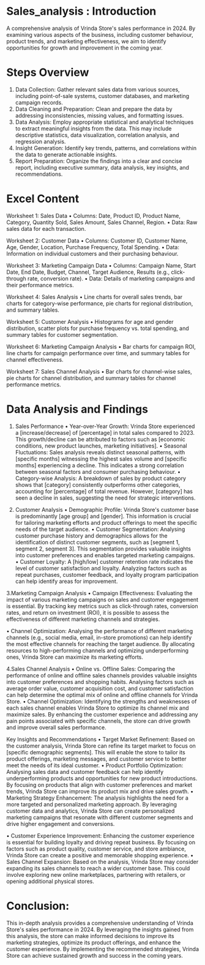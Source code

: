 # Sales_analysis : Introduction

A comprehensive analysis of Vrinda Store's sales performance in 2024. By examining various aspects of the business, including customer behaviour, product trends, and marketing effectiveness, we aim to identify opportunities for growth and improvement in the coming year.

# Steps Overview
1.	Data Collection: Gather relevant sales data from various sources, including point-of-sale systems, customer databases, and marketing campaign records.
2.	Data Cleaning and Preparation: Clean and prepare the data by addressing inconsistencies, missing values, and formatting issues.
3.	Data Analysis: Employ appropriate statistical and analytical techniques to extract meaningful insights from the data. This may include descriptive statistics, data visualization, correlation analysis, and regression analysis.
4.	Insight Generation: Identify key trends, patterns, and correlations within the data to generate actionable insights.
5.	Report Preparation: Organize the findings into a clear and concise report, including executive summary, data analysis, key insights, and recommendations.

# Excel Content
Worksheet 1: Sales Data
•	Columns: Date, Product ID, Product Name, Category, Quantity Sold, Sales Amount, Sales Channel, Region.
•	Data: Raw sales data for each transaction.

Worksheet 2: Customer Data
•	Columns: Customer ID, Customer Name, Age, Gender, Location, Purchase Frequency, Total Spending.
•	Data: Information on individual customers and their purchasing behaviour.

Worksheet 3: Marketing Campaign Data
•	Columns: Campaign Name, Start Date, End Date, Budget, Channel, Target Audience, Results (e.g., click-through rate, conversion rate).
•	Data: Details of marketing campaigns and their performance metrics.

Worksheet 4: Sales Analysis
•	Line charts for overall sales trends, bar charts for category-wise performance, pie charts for regional distribution, and summary tables.
 
Worksheet 5: Customer Analysis
•	Histograms for age and gender distribution, scatter plots for purchase frequency vs. total spending, and summary tables for customer segmentation.
 

Worksheet 6: Marketing Campaign Analysis
•	 Bar charts for campaign ROI, line charts for campaign performance over time, and summary tables for channel effectiveness.

Worksheet 7: Sales Channel Analysis
•	Bar charts for channel-wise sales, pie charts for channel distribution, and summary tables for channel performance metrics.
 

 # Data Analysis and Findings

1.	Sales Performance
•	Year-over-Year Growth: Vrinda Store experienced a [increase/decrease] of [percentage] in total sales compared to 2023. This growth/decline can be attributed to factors such as [economic conditions, new product launches, marketing initiatives].
•	Seasonal Fluctuations: Sales analysis reveals distinct seasonal patterns, with [specific months] witnessing the highest sales volume and [specific months] experiencing a decline. This indicates a strong correlation between seasonal factors and consumer purchasing behaviour.
•	Category-wise Analysis: A breakdown of sales by product category shows that [category] consistently outperforms other categories, accounting for [percentage] of total revenue. However, [category] has seen a decline in sales, suggesting the need for strategic interventions.

2.	Customer Analysis
•	Demographic Profile: Vrinda Store's customer base is predominantly [age group] and [gender]. This information is crucial for tailoring marketing efforts and product offerings to meet the specific needs of the target audience.
•	Customer Segmentation: Analysing customer purchase history and demographics allows for the identification of distinct customer segments, such as [segment 1, segment 2, segment 3]. This segmentation provides valuable insights into customer preferences and enables targeted marketing campaigns.
•	Customer Loyalty: A [high/low] customer retention rate indicates the level of customer satisfaction and loyalty. Analyzing factors such as repeat purchases, customer feedback, and loyalty program participation can help identify areas for improvement.



3.Marketing Campaign Analysis
•	Campaign Effectiveness: Evaluating the impact of various marketing campaigns on sales and customer engagement is essential. By tracking key metrics such as click-through rates, conversion rates, and return on investment (ROI), it is possible to assess the effectiveness of different marketing channels and strategies.

•	Channel Optimization: Analysing the performance of different marketing channels (e.g., social media, email, in-store promotions) can help identify the most effective channels for reaching the target audience. By allocating resources to high-performing channels and optimizing underperforming ones, Vrinda Store can maximize its marketing efforts.

4.Sales Channel Analysis
•	Online vs. Offline Sales: Comparing the performance of online and offline sales channels provides valuable insights into customer preferences and shopping habits. Analysing factors such as average order value, customer acquisition cost, and customer satisfaction can help determine the optimal mix of online and offline channels for Vrinda Store.
•	Channel Optimization: Identifying the strengths and weaknesses of each sales channel enables Vrinda Store to optimize its channel mix and maximize sales. By enhancing the customer experience and addressing any pain points associated with specific channels, the store can drive growth and improve overall sales performance.



Key Insights and Recommendations
•	Target Market Refinement: Based on the customer analysis, Vrinda Store can refine its target market to focus on [specific demographic segments]. This will enable the store to tailor its product offerings, marketing messages, and customer service to better meet the needs of its ideal customer.
•	Product Portfolio Optimization: Analysing sales data and customer feedback can help identify underperforming products and opportunities for new product introductions. By focusing on products that align with customer preferences and market trends, Vrinda Store can improve its product mix and drive sales growth.
•	Marketing Strategy Enhancement: The analysis highlights the need for a more targeted and personalized marketing approach. By leveraging customer data and analytics, Vrinda Store can create personalized marketing campaigns that resonate with different customer segments and drive higher engagement and conversions.


•	Customer Experience Improvement: Enhancing the customer experience is essential for building loyalty and driving repeat business. By focusing on factors such as product quality, customer service, and store ambiance, Vrinda Store can create a positive and memorable shopping experience.
•	Sales Channel Expansion: Based on the analysis, Vrinda Store may consider expanding its sales channels to reach a wider customer base. This could involve exploring new online marketplaces, partnering with retailers, or opening additional physical stores.


# Conclusion: 
This in-depth analysis provides a comprehensive understanding of Vrinda Store's sales performance in 2024. By leveraging the insights gained from this analysis, the store can make informed decisions to improve its marketing strategies, optimize its product offerings, and enhance the customer experience. By implementing the recommended strategies, Vrinda Store can achieve sustained growth and success in the coming years.

